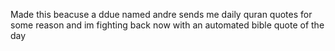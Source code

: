 Made this beacuse a ddue named andre sends me daily quran quotes for some reason and im fighting back now with an automated bible quote of the day
